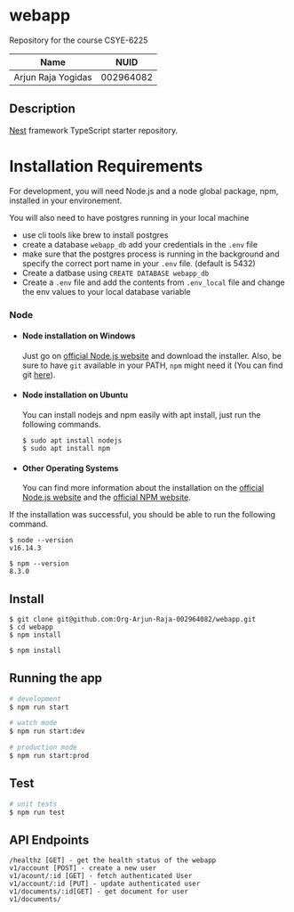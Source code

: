 # webapp
Repository for the course CSYE-6225
<table>
    <thead>
      <tr>
        <th>Name</th>
        <th>NUID</th>
      </tr>
    </thead>
    <tbody>
      <tr>
        <td>Arjun Raja Yogidas</td>
        <td>002964082</td>
      </tr>
    </tbody>
</table>


## Description

[Nest](https://github.com/nestjs/nest) framework TypeScript starter repository.

# Installation Requirements

For development, you will need Node.js and a node global package, npm, installed in your environement.

You will also need to have postgres running in your local machine
 - use cli tools like brew to install postgres
 - create a database `webapp_db` add your credentials in the `.env` file 
 - make sure that the postgres process is running in the background and specify the correct port name in your `.env` file. (default is 5432)
 - Create a datbase using `CREATE DATABASE webapp_db`
 - Create a `.env` file and add the contents from `.env_local` file and change the env values to your local database variable

### Node
- #### Node installation on Windows

  Just go on [official Node.js website](https://nodejs.org/) and download the installer.
Also, be sure to have `git` available in your PATH, `npm` might need it (You can find git [here](https://git-scm.com/)).

- #### Node installation on Ubuntu

  You can install nodejs and npm easily with apt install, just run the following commands.

      $ sudo apt install nodejs
      $ sudo apt install npm

- #### Other Operating Systems
  You can find more information about the installation on the [official Node.js website](https://nodejs.org/) and the [official NPM website](https://npmjs.org/).

If the installation was successful, you should be able to run the following command.

    $ node --version
    v16.14.3

    $ npm --version
    8.3.0

## Install

    $ git clone git@github.com:Org-Arjun-Raja-002964082/webapp.git
    $ cd webapp
    $ npm install

```bash
$ npm install
```

## Running the app

```bash
# development
$ npm run start

# watch mode
$ npm run start:dev

# production mode
$ npm run start:prod
```

## Test

```bash
# unit tests
$ npm run test
```

## API Endpoints

```
/healthz [GET] - get the health status of the webapp
v1/account [POST] - create a new user
v1/acount/:id [GET] - fetch authenticated User
v1/account/:id [PUT] - update authenticated user
v1/documents/:id[GET] - get document for user
v1/documents/
```


